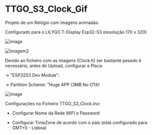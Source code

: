 # TTGO_S3_Clock_Gif

Projeto de um Relógio com imagens animadas.

Configurado para o LILYGO T-Display Esp32-S3 (resolução 170 x 320)

![image](https://github.com/FVC-projects/TTGO_S3_Clock_Gif/assets/157984341/801eddf2-8038-472a-a283-0b954a90e6f5)

![Imagem2](https://github.com/FVC-projects/TTGO_S3_Clock_Gif/assets/157984341/3dced6ba-0fdf-4124-be1e-da6f658df6d0)


Devido ao ficheiro com as imagens (Clock.h) ser bastante pesado é necessário, antes do Upload, configurar a Placa:

-> "ESP32S3 Dev Module":

-> Partition Scheme: "Huge APP (3MB No OTA)

![image](https://github.com/FVC-projects/TTGO_S3_Clock_Gif/assets/157984341/e7b92599-b27b-48a0-b28c-ded3653a0c42)

Configurações no Ficheiro TTGO_S3_Clock.ino:

- Configurar Nome da Rede WIFI e Password

- Configurar TimeZone de acordo com o país (está configurado para GMT+0 - Lisboa)
